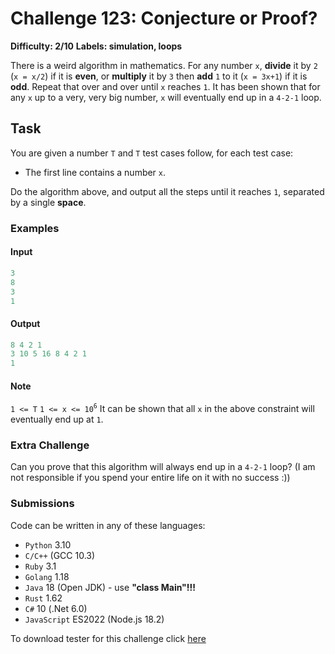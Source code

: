 # Challenge 123: Conjecture or Proof?

**Difficulty: 2/10**
**Labels: simulation, loops**

There is a weird algorithm in mathematics. For any number `x`, **divide** it by `2` (`x = x/2`) if it is **even**, or **multiply** it by `3` then **add** `1` to it (`x = 3x+1`) if it is **odd**. Repeat that over and over until `x` reaches `1`. It has been shown that for any `x` up to a very, very big number, `x` will eventually end up in a `4-2-1` loop.

## Task

You are given a number `T` and `T` test cases follow, for each test case:

- The first line contains a number `x`.

Do the algorithm above, and output all the steps until it reaches `1`, separated by a single **space**.

### Examples

#### Input

```rust
3
8
3
1
```

#### Output

```rust
8 4 2 1
3 10 5 16 8 4 2 1
1
```

#### Note

`1 <= T`
`1 <= x <= 10`<sup>`6`</sup>
It can be shown that all `x` in the above constraint will eventually end up at `1`.

### Extra Challenge

Can you prove that this algorithm will always end up in a `4-2-1` loop? (I am not responsible if you spend your entire life on it with no success :))

### Submissions

Code can be written in any of these languages:

- `Python` 3.10
- `C/C++` (GCC 10.3)
- `Ruby` 3.1
- `Golang` 1.18
- `Java` 18 (Open JDK) - use **"class Main"!!!**
- `Rust` 1.62
- `C#` 10 (.Net 6.0)
- `JavaScript` ES2022 (Node.js 18.2)

To download tester for this challenge click [here](https://downgit.github.io/#/home?url=https://github.com/Pomroka/TWT_Challenges_Tester/tree/main/Challenge_123)
